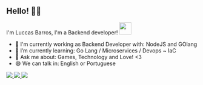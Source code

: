 ## Hello! 👋🏻 

I'm Luccas Barros, I'm a Backend developer! <img src="https://media2.giphy.com/media/du3J3cXyzhj75IOgvA/giphy.gif?cid=ecf05e47fia9jjj1h56zwqufb5xs3pv7zr2hmd73xn3yovi3&rid=giphy.gif" width="32px">

- :memo: I'm currently working as Backend Developer with: NodeJS and GOlang
- 🌱 I’m currently learning: Go Lang / Microservices / Devops ~ IaC
- 💬 Ask me about: Games, Technology and Love! <3
- 😄 We can talk in: English or Portuguese


<p>
  <a
    href="https://www.instagram.com/luhcidez" 
    alt="Instagram"
    target="blank"
  >
    <img src="https://img.shields.io/badge/-Instagram-FA8072?style=flat&logo=Instagram&logoColor=white" />
  </a>
  <a
    href="https://www.linkedin.com/in/luccasbarros/" 
    alt="LinkedIn"
    target="blank"
  >
    <img src="https://img.shields.io/badge/-LinkedIn-FA8072?style=flat&logo=Linkedin&logoColor=white" />
  </a>
  <a
    href="" 
    alt="Medium"
    target="blank"
  
  </a>
  <a
    href="" 
    alt="GMAIL"
    target="blank"
  >
  
  </a>
  <a
    href="https://api.whatsapp.com/send?phone=5535998979436&text=Ol%C3%A1.%20Se%20quiser%20entrar%20em%20contato%20comigo%2C%20s%C3%B3%20deixar%20uma%20mensagem!" 
    alt="WhatsApp"
    target="blank"
  >
    <img src="https://img.shields.io/badge/-WhatsApp-FA8072?style=flat&logo=WhatsApp&logoColor=white" />
  </a>
  

  
<!--
**rafaelmartins92/rafaelmartins92** is a ✨ _special_ ✨ repository because its `README.md` (this file) appears on your GitHub profile.

Here are some ideas to get you started:

- 🔭 I’m currently working on my personal blog with Gatsby, React, GraphQL and Netlify 
- 🌱 I’m currently learning ...
- 👯 I’m looking to collaborate on ...
- 🤔 I’m looking for help with ...
- 💬 Ask me about ...
- 📫 How to reach me: ...
- 😄 Pronouns: ...
- ⚡ Fun fact: ...

### Useful links: 
[👉🏻 Linkedin](https://www.linkedin.com/in/luccasbarros/) [👉🏻 Instagram](https://www.instagram.com/luhcidez)

-->
